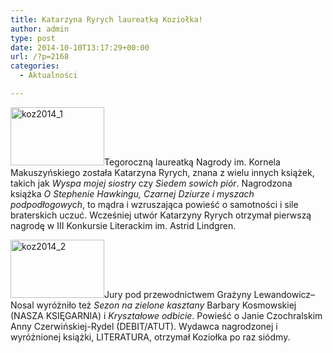 ```yaml
---
title: Katarzyna Ryrych laureatką Koziołka!
author: admin
type: post
date: 2014-10-10T13:17:29+00:00
url: /?p=2168
categories:
  - Aktualności

---
```

<a href="http://www.ibby.pl/wp-content/uploads/2014/10/koz2014_1.jpg" rel="lightbox[2168]"><img class="alignleft wp-image-2169 size-thumbnail" src="http://www.ibby.pl/wp-content/uploads/2014/10/koz2014_1-150x93.jpg" alt="koz2014_1" width="150" height="93" srcset="http://www.ibby.pl/wp-content/uploads/2014/10/koz2014_1-150x93.jpg 150w, http://www.ibby.pl/wp-content/uploads/2014/10/koz2014_1-300x187.jpg 300w, http://www.ibby.pl/wp-content/uploads/2014/10/koz2014_1.jpg 800w" sizes="(max-width: 150px) 100vw, 150px" /></a>Tegoroczną laureatką Nagrody im. Kornela Makuszyńskiego została Katarzyna Ryrych, znana z wielu innych książek, takich jak _Wyspa mojej siostry_ czy _Siedem sowich piór_. Nagrodzona książka _O Stephenie Hawkingu, Czarnej Dziurze i myszach podpodłogowych_, to mądra i wzruszająca powieść o samotności i sile braterskich uczuć. Wcześniej utwór Katarzyny Ryrych otrzymał pierwszą nagrodę w III Konkursie Literackim im. Astrid Lindgren.

<a href="http://www.ibby.pl/wp-content/uploads/2014/10/koz2014_2.jpg" rel="lightbox[2168]"><img class="alignright wp-image-2170 size-thumbnail" src="http://www.ibby.pl/wp-content/uploads/2014/10/koz2014_2-150x93.jpg" alt="koz2014_2" width="150" height="93" srcset="http://www.ibby.pl/wp-content/uploads/2014/10/koz2014_2-150x93.jpg 150w, http://www.ibby.pl/wp-content/uploads/2014/10/koz2014_2-300x187.jpg 300w, http://www.ibby.pl/wp-content/uploads/2014/10/koz2014_2.jpg 800w" sizes="(max-width: 150px) 100vw, 150px" /></a>Jury pod przewodnictwem Grażyny Lewandowicz–Nosal wyróżniło też _Sezon na zielone kasztany_ Barbary Kosmowskiej (NASZA KSIĘGARNIA) i _Kryształowe odbicie_. Powieść o Janie Czochralskim Anny Czerwińskiej-Rydel (DEBIT/ATUT). Wydawca nagrodzonej i wyróżnionej książki, LITERATURA, otrzymał Koziołka po raz siódmy.